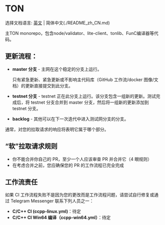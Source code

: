 # TON

选择文档语言: [英文](../README.md) | 简体中文(./README_zh_CN.md)   


主TON monorepo，包含node/validator、lite-client、tonlib、FunC编译器等代码。

## 更新流程：

* **master 分支** - 主网在这个稳定的分支上运行。

    只有紧急更新、紧急更新或不影响主代码库（GitHub 工作流/docker 图像/文档）的更新直接提交到此分支。

* **testnet 分支** - testnet 正在此分支上运行。该分支包含一组新的更新。测试完成后，将 testnet 分支合并到 master 分支，然后将一组新的更新添加到 testnet 分支。

* **backlog** - 其他可以在下一次迭代中进入测试网分支的分支。

通常，对您的拉取请求的响应将表明它属于哪个部分。


## “软”拉取请求规则

* 你不能合并你自己的 PR，至少一个人应该审查 PR 并合并它（4 眼规则）
* 在考虑合并之前，您应确保您的 PR 的工作流程已完全完成

## 工作流责任
如果 CI 工作流程失败不是因为您的更改而是工作流程问题，请尝试自行修复或通过 Telegram Messenger 联系下列人员之一：

* **C/C++ CI (ccpp-linux.yml)**：待定
* **C/C++ CI Win64 编译（ccpp-win64.yml）**：待定
